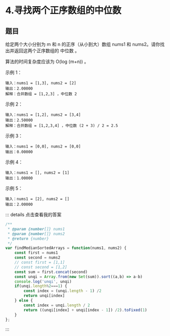 # 4.寻找两个正序数组的中位数

<author/>

## 题目

给定两个大小分别为 m 和 n 的正序（从小到大）数组 nums1 和 nums2。请你找出并返回这两个正序数组的 中位数 。

算法的时间复杂度应该为 O(log (m+n)) 。

示例 1：

```
输入：nums1 = [1,3], nums2 = [2]
输出：2.00000
解释：合并数组 = [1,2,3] ，中位数 2
```

示例 2：

```
输入：nums1 = [1,2], nums2 = [3,4]
输出：2.50000
解释：合并数组 = [1,2,3,4] ，中位数 (2 + 3) / 2 = 2.5
```

示例 3：

```
输入：nums1 = [0,0], nums2 = [0,0]
输出：0.00000
```

示例 4：

```
输入：nums1 = [], nums2 = [1]
输出：1.00000
```

示例 5：

```
输入：nums1 = [2], nums2 = []
输出：2.00000
```

::: details 点击查看我的答案

```javascript
/**
 * @param {number[]} nums1
 * @param {number[]} nums2
 * @return {number}
 */
var findMedianSortedArrays = function(nums1, nums2) {
    const first = nums1
    const second = nums2
    // const first = [1,1]
    // const second = [1,2]
    const sum = first.concat(second)
    const unqi = Array.from(new Set(sum)).sort((a,b) => a-b)
    console.log('unqi', unqi)
    if(unqi.length%2===1) {
        const index = (unqi.length - 1) /2
        return unqi[index]
    } else {
        const index = unqi.length / 2
        return ((unqi[index] + unqi[index - 1]) /2).toFixed(1)
    }
};
```

:::
